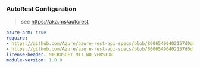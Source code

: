 ### AutoRest Configuration

> see https://aka.ms/autorest

``` yaml
azure-arm: true
require:
- https://github.com/Azure/azure-rest-api-specs/blob/80065490402157d0df0dd37ab347c651b22eb576/specification/deviceupdate/resource-manager/readme.md
- https://github.com/Azure/azure-rest-api-specs/blob/80065490402157d0df0dd37ab347c651b22eb576/specification/deviceupdate/resource-manager/readme.go.md
license-header: MICROSOFT_MIT_NO_VERSION
module-version: 1.0.0
```